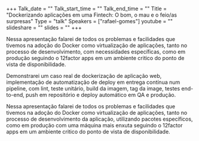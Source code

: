 +++
Talk_date = ""
Talk_start_time = ""
Talk_end_time = ""
Title = "Dockerizando aplicações em uma Fintech: O bom, o mau e o feio/as surpresas"
Type = "talk"
Speakers = ["rafael-gomes"]
youtube = ""
slideshare = ""
slides = ""
+++

Nessa apresentação falarei de todos os problemas e facilidades que tivemos na adoção do Docker como virtualização de aplicações, tanto no processo de desenvolvimento, com necessidades específicas, como em produção seguindo o 12factor apps em um ambiente critico do ponto de vista de disponibilidade.

Demonstrarei um caso real de dockerização de aplicação web, implementação de automatização de deploy em entrega contínua num pipeline, com lint, teste unitário, build da imagem, tag da image, testes end-to-end, push em repositório e deploy automático em QA e produção.

Nessa apresentação falarei de todos os problemas e facilidades que tivemos na adoção do Docker como virtualização de aplicações, tanto no processo de desenvolvimento da aplicação, utilizando pacotes específicos, como em produção com uma máquina mais enxuta seguindo o 12factor apps em um ambiente critico do ponto de vista de disponibilidade.